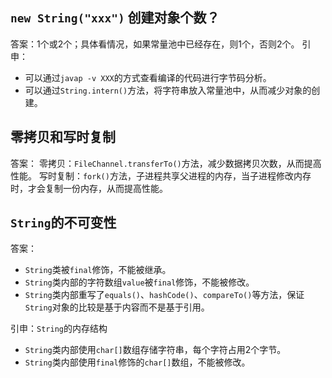 

## `new String("xxx")` 创建对象个数？
答案：1个或2个；具体看情况，如果常量池中已经存在，则1个，否则2个。
引申：
* 可以通过`javap -v XXX`的方式查看编译的代码进行字节码分析。
* 可以通过`String.intern()`方法，将字符串放入常量池中，从而减少对象的创建。

## 零拷贝和写时复制
答案：
零拷贝：`FileChannel.transferTo()`方法，减少数据拷贝次数，从而提高性能。
写时复制：`fork()`方法，子进程共享父进程的内存，当子进程修改内存时，才会复制一份内存，从而提高性能。

## `String`的不可变性
答案：
* `String`类被`final`修饰，不能被继承。
* `String`类内部的字符数组`value`被`final`修饰，不能被修改。
* `String`类内部重写了`equals()`、`hashCode()`、`compareTo()`等方法，保证`String`对象的比较是基于内容而不是基于引用。

引申：`String`的内存结构
* `String`类内部使用`char[]`数组存储字符串，每个字符占用2个字节。
* `String`类内部使用`final`修饰的`char[]`数组，不能被修改。
